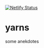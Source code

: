[![Netlify Status](https://api.netlify.com/api/v1/badges/75cd1544-ffa9-42b9-bb16-dd671f035cea/deploy-status)](https://app.netlify.com/sites/yarns1/deploys)

# yarns
some anekdotes
